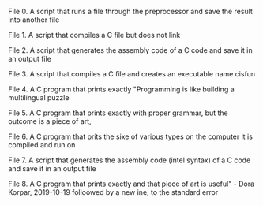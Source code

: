File 0. A script that runs a file through the preprocessor and save the result into another file

File 1. A script that compiles a C file but does not link

File 2. A script that generates the assembly code of a C code and save it in an output file 

File 3. A script that compiles a C file and creates an executable name cisfun

File 4. A C program that prints exactly "Programming is like building a multilingual puzzle

File 5. A C program that prints exactly with proper grammar, but the outcome is a piece of art,

File 6. A C program that prits the sixe of  various types on the computer it is compiled and run on

File 7. A script that generates the assembly code (intel syntax) of a C code and save it in an output file 
 
File 8. A C program that prints exactly and that piece of art is useful" - Dora Korpar, 2019-10-19 folloowed by a new ine, to the standard error 

